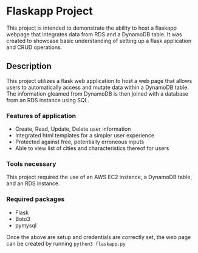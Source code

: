 # Flaskapp Project

This project is intended to demonstrate the ability to host a flaskapp webpage that integrates data from RDS and a DynamoDB table. It was created to showcase basic understanding of setting up a flask application and CRUD operations.

## Description
This project utilizes a flask web application to host a web page that allows users to automatically access and mutate data within a DynamoDB table.
The information gleamed from DynamoDB is then joined with a database from an RDS instance using SQL.

### Features of application
* Create, Read, Update, Delete user information
* Integrated html templates for a simpler user experience
* Protected against free, potentially erroneous inputs
* Able to view list of cities and characteristics thereof for users


### Tools necessary
This project required the use of an AWS EC2 instance, a DynamoDB table, and an RDS instance.

### Required packages
* Flask
* Boto3
* pymysql

Once the above are setup and credentials are correctly set, the web page can be created by running `python3 flaskapp.py`

